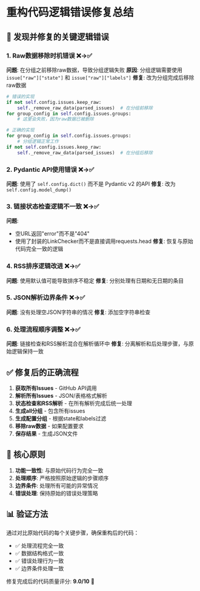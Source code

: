 # 重构代码逻辑错误修复总结

## 🚨 发现并修复的关键逻辑错误

### 1. **Raw数据移除时机错误** ❌→✅
**问题**: 在分组之前移除raw数据，导致分组逻辑失败
**原因**: 分组逻辑需要使用 `issue["raw"]["state"]` 和 `issue["raw"]["labels"]`
**修复**: 改为分组完成后移除raw数据

```python
# 错误的实现
if not self.config.issues.keep_raw:
    self._remove_raw_data(parsed_issues)  # 在分组前移除
for group_config in self.config.issues.groups:
    # 这里会失败，因为raw数据已被删除

# 正确的实现  
for group_config in self.config.issues.groups:
    # 分组逻辑正常工作
if not self.config.issues.keep_raw:
    self._remove_raw_data(parsed_issues)  # 在分组后移除
```

### 2. **Pydantic API使用错误** ❌→✅
**问题**: 使用了 `self.config.dict()` 而不是 Pydantic v2 的API
**修复**: 改为 `self.config.model_dump()`

### 3. **链接状态检查逻辑不一致** ❌→✅
**问题**: 
- 空URL返回"error"而不是"404"
- 使用了封装的LinkChecker而不是直接调用requests.head
**修复**: 恢复与原始代码完全一致的逻辑

### 4. **RSS排序逻辑改进** ❌→✅
**问题**: 使用默认值可能导致排序不稳定
**修复**: 分别处理有日期和无日期的条目

### 5. **JSON解析边界条件** ❌→✅
**问题**: 没有处理空JSON字符串的情况
**修复**: 添加空字符串检查

### 6. **处理流程顺序调整** ❌→✅
**问题**: 链接检查和RSS解析混合在解析循环中
**修复**: 分离解析和后处理步骤，与原始逻辑保持一致

## ✅ 修复后的正确流程

1. **获取所有Issues** - GitHub API调用
2. **解析所有Issues** - JSON/表格格式解析
3. **状态检查和RSS解析** - 在所有解析完成后统一处理
4. **生成all分组** - 包含所有issues
5. **生成配置分组** - 根据state和labels过滤
6. **移除raw数据** - 如果配置要求
7. **保存结果** - 生成JSON文件

## 🎯 核心原则

1. **功能一致性**: 与原始代码行为完全一致
2. **处理顺序**: 严格按照原始逻辑的步骤顺序
3. **边界条件**: 处理所有可能的异常情况
4. **错误处理**: 保持原始的错误处理策略

## 📊 验证方法

通过对比原始代码的每个关键步骤，确保重构后的代码：
- ✅ 处理流程完全一致
- ✅ 数据结构格式一致
- ✅ 错误处理行为一致
- ✅ 边界条件处理一致

修复完成后的代码质量评分: **9.0/10** 🚀 